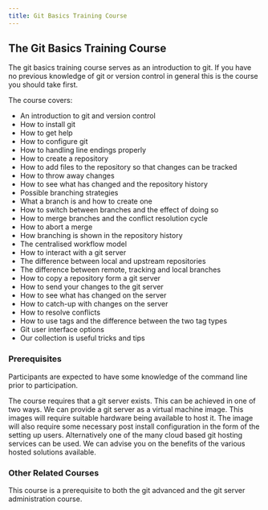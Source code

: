 ```yaml
---
title: Git Basics Training Course
---
```

## The Git Basics Training Course ##

The git basics training course serves as an introduction to git. If you have no previous knowledge of git or version control in general this is the course you should take first.

The course covers:

* An introduction to git and version control
* How to install git
* How to get help
* How to configure git
* How to handling line endings properly
* How to create a repository
* How to add files to the repository so that changes can be tracked
* How to throw away changes
* How to see what has changed and the repository history
* Possible branching strategies
* What a branch is and how to create one
* How to switch between branches and the effect of doing so
* How to merge branches and the conflict resolution cycle
* How to abort a merge
* How branching is shown in the repository history
* The centralised workflow model
* How to interact with a git server
* The difference between local and upstream repositories
* The difference between remote, tracking and local branches
* How to copy a repository form a git server
* How to send your changes to the git server
* How to see what has changed on the server
* How to catch-up with changes on the server
* How to resolve conflicts
* How to use tags and the difference between the two tag types
* Git user interface options
* Our collection is useful tricks and tips

### Prerequisites 
Participants are expected to have some knowledge of the command line prior to participation.

The course requires that a git server exists. This can be achieved in one of
two ways. We can provide a git server as a virtual machine image. This images
will require suitable hardware being available to host it. The image will also
require some necessary post install configuration in the form of the setting up
users. Alternatively one of the many cloud based git hosting services can be
used. We can advise you on the benefits of the various hosted solutions
available.

### Other Related Courses 
This course is a prerequisite to both the git advanced and the git server
administration course.
